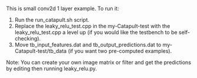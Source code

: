 This is small conv2d 1 layer example. To run it:
1. Run the run_catapult.sh script.
2. Replace the leaky_relu_test.cpp in the my-Catapult-test with the leaky_relu_test.cpp a level up (if you would like the testbench to be self-checking).
3. Move tb_input_features.dat and tb_output_predictions.dat to my-Catapult-test/tb_data (if you want two pre-computed examples).

Note: You can create your own image matrix or filter and get the predictions by editing then running leaky_relu.py. 

